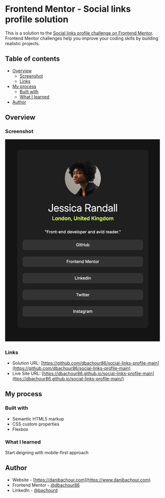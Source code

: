 # Frontend Mentor - Social links profile solution

This is a solution to the [Social links profile challenge on Frontend Mentor](https://www.frontendmentor.io/challenges/social-links-profile-UG32l9m6dQ). Frontend Mentor challenges help you improve your coding skills by building realistic projects. 


## Table of contents

- [Overview](#overview)
  - [Screenshot](#screenshot)
  - [Links](#links)
- [My process](#my-process)
  - [Built with](#built-with)
  - [What I learned](#what-i-learned)
- [Author](#author)


## Overview

### Screenshot

![](./preview_screenshot.png)


### Links

- Solution URL: [https://github.com/dbachour86/social-links-profile-main](https://github.com/dbachour86/social-links-profile-main)
- Live Site URL: [https://dbachour86.github.io/social-links-profile-main](ttps://dbachour86.github.io/social-links-profile-main/)

## My process

### Built with

- Semantic HTML5 markup
- CSS custom properties
- Flexbox


### What I learned

Start deigning with mobile-first approach


## Author

- Website - [https://danibachour.com](https://www.danibachour.com)
- Frontend Mentor - [@dbachour86](https://www.frontendmentor.io/profile/dbachour86)
- LinkedIn - [@bachourd](https://www.linkedin.com/in/bachourd/)


